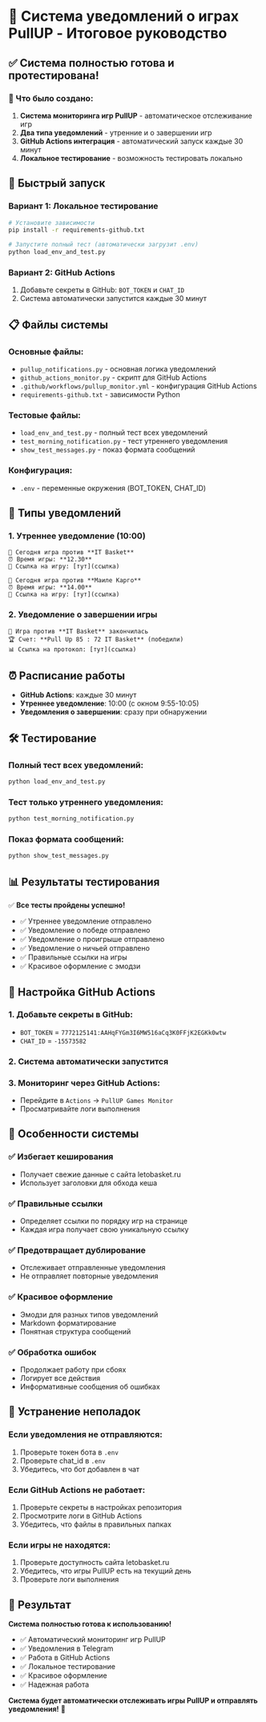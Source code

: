 # 🏀 Система уведомлений о играх PullUP - Итоговое руководство

## ✅ Система полностью готова и протестирована!

### 🎯 Что было создано:

1. **Система мониторинга игр PullUP** - автоматическое отслеживание игр
2. **Два типа уведомлений** - утренние и о завершении игр
3. **GitHub Actions интеграция** - автоматический запуск каждые 30 минут
4. **Локальное тестирование** - возможность тестировать локально

## 🚀 Быстрый запуск

### Вариант 1: Локальное тестирование
```bash
# Установите зависимости
pip install -r requirements-github.txt

# Запустите полный тест (автоматически загрузит .env)
python load_env_and_test.py
```

### Вариант 2: GitHub Actions
1. Добавьте секреты в GitHub: `BOT_TOKEN` и `CHAT_ID`
2. Система автоматически запустится каждые 30 минут

## 📋 Файлы системы

### Основные файлы:
- `pullup_notifications.py` - основная логика уведомлений
- `github_actions_monitor.py` - скрипт для GitHub Actions
- `.github/workflows/pullup_monitor.yml` - конфигурация GitHub Actions
- `requirements-github.txt` - зависимости Python

### Тестовые файлы:
- `load_env_and_test.py` - полный тест всех уведомлений
- `test_morning_notification.py` - тест утреннего уведомления
- `show_test_messages.py` - показ формата сообщений

### Конфигурация:
- `.env` - переменные окружения (BOT_TOKEN, CHAT_ID)

## 🔔 Типы уведомлений

### 1. Утреннее уведомление (10:00)
```
🏀 Сегодня игра против **IT Basket**
⏰ Время игры: **12.30**
🔗 Ссылка на игру: [тут](ссылка)

🏀 Сегодня игра против **Маиле Карго**
⏰ Время игры: **14.00**
🔗 Ссылка на игру: [тут](ссылка)
```

### 2. Уведомление о завершении игры
```
🏀 Игра против **IT Basket** закончилась
🏆 Счет: **Pull Up 85 : 72 IT Basket** (победили)
📊 Ссылка на протокол: [тут](ссылка)
```

## ⏰ Расписание работы

- **GitHub Actions**: каждые 30 минут
- **Утреннее уведомление**: 10:00 (с окном 9:55-10:05)
- **Уведомления о завершении**: сразу при обнаружении

## 🛠 Тестирование

### Полный тест всех уведомлений:
```bash
python load_env_and_test.py
```

### Тест только утреннего уведомления:
```bash
python test_morning_notification.py
```

### Показ формата сообщений:
```bash
python show_test_messages.py
```

## 📊 Результаты тестирования

✅ **Все тесты пройдены успешно!**

- ✅ Утреннее уведомление отправлено
- ✅ Уведомление о победе отправлено  
- ✅ Уведомление о проигрыше отправлено
- ✅ Уведомление о ничьей отправлено
- ✅ Правильные ссылки на игры
- ✅ Красивое оформление с эмодзи

## 🔧 Настройка GitHub Actions

### 1. Добавьте секреты в GitHub:
- `BOT_TOKEN` = `7772125141:AAHqFYGm3I6MW516aCq3K0FFjK2EGKk0wtw`
- `CHAT_ID` = `-15573582`

### 2. Система автоматически запустится

### 3. Мониторинг через GitHub Actions:
- Перейдите в `Actions` → `PullUP Games Monitor`
- Просматривайте логи выполнения

## 🎯 Особенности системы

### ✅ Избегает кеширования
- Получает свежие данные с сайта letobasket.ru
- Использует заголовки для обхода кеша

### ✅ Правильные ссылки
- Определяет ссылки по порядку игр на странице
- Каждая игра получает свою уникальную ссылку

### ✅ Предотвращает дублирование
- Отслеживает отправленные уведомления
- Не отправляет повторные уведомления

### ✅ Красивое оформление
- Эмодзи для разных типов уведомлений
- Markdown форматирование
- Понятная структура сообщений

### ✅ Обработка ошибок
- Продолжает работу при сбоях
- Логирует все действия
- Информативные сообщения об ошибках

## 🚨 Устранение неполадок

### Если уведомления не отправляются:
1. Проверьте токен бота в `.env`
2. Проверьте chat_id в `.env`
3. Убедитесь, что бот добавлен в чат

### Если GitHub Actions не работает:
1. Проверьте секреты в настройках репозитория
2. Просмотрите логи в GitHub Actions
3. Убедитесь, что файлы в правильных папках

### Если игры не находятся:
1. Проверьте доступность сайта letobasket.ru
2. Убедитесь, что игры PullUP есть на текущий день
3. Проверьте логи выполнения

## 🎉 Результат

**Система полностью готова к использованию!**

- ✅ Автоматический мониторинг игр PullUP
- ✅ Уведомления в Telegram
- ✅ Работа в GitHub Actions
- ✅ Локальное тестирование
- ✅ Красивое оформление
- ✅ Надежная работа

**Система будет автоматически отслеживать игры PullUP и отправлять уведомления!** 🏀
